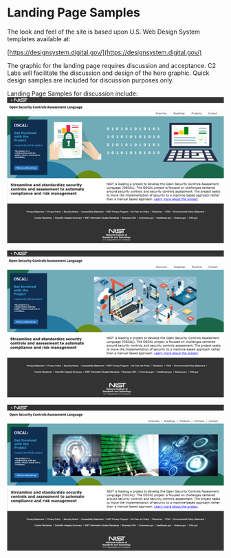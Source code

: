 # Landing Page Samples
The look and feel of the site is based upon U.S. Web Design System templates available at:

[https://designsystem.digital.gov/](https://designsystem.digital.gov/)

The graphic for the landing page requires discussion and acceptance. C2 Labs will facilitate the discussion and design of the hero graphic. Quick design samples are included for discussion purposes only.

Landing Page Samples for discussion include:
![Sample Landing Page 1 for OSCAL](imgs/OSCAL_LandingPage_Sample1.png)


![Sample Landing Page 2 for OSCAL](imgs/OSCAL_LandingPage_Sample2.png)


![Sample Landing Page 3 for OSCAL](imgs/OSCAL_LandingPage_Sample3.png)
